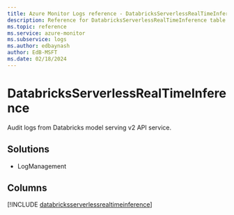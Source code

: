 ```yaml
---
title: Azure Monitor Logs reference - DatabricksServerlessRealTimeInference
description: Reference for DatabricksServerlessRealTimeInference table in Azure Monitor Logs.
ms.topic: reference
ms.service: azure-monitor
ms.subservice: logs
ms.author: edbaynash
author: EdB-MSFT
ms.date: 02/18/2024
---
```


# DatabricksServerlessRealTimeInference

Audit logs from Databricks model serving v2 API service.


## Solutions

- LogManagement

## Columns
  
[!INCLUDE [databricksserverlessrealtimeinference](.././tables/includes/databricksserverlessrealtimeinference-include.md)]
